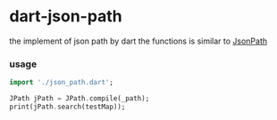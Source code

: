 # dart-json-path
the implement of json path by dart
the functions is similar to [JsonPath](https://github.com/json-path/JsonPath)
### usage

```dart
import './json_path.dart';

JPath jPath = JPath.compile(_path);
print(jPath.search(testMap));

```
